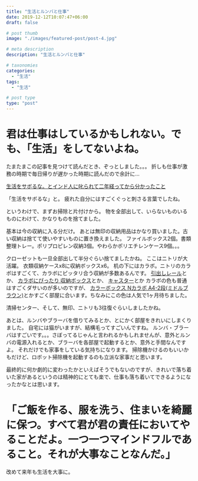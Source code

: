 ```yaml
---
title: "生活とルンバと仕事"
date: 2019-12-12T10:07:47+06:00
draft: false

# post thumb
image: "./images/featured-post/post-4.jpg"

# meta description
description: "生活とルンバと仕事"

# taxonomies
categories: 
  - "生活"
tags:
  - "生活"

# post type
type: "post"
---
```

# 君は仕事はしているかもしれない。でも、「生活」をしてないよね。

たまたまこの記事を見つけて読んだとき、ぞっとしました。。。
折しも仕事が激務の時期で毎日帰りが遅かった時期に読んだので余計に...

[生活をサボるな。とインド人に叱られて二年経ってから分かったこと](https://note.com/kayoko_coco/n/n909fd2072799)

「生活をサボるな」と。
疲れた自分にはすごくぐっと刺さる言葉でしたね。

というわけで、まずお掃除と片付けから。
物を全部出して、いらないものいるものにわけて、かなりものを捨てました。

基本は今の収納に入る分だけ。
あとは無印の収納用品はかなり買いました。古い収納は捨てて使いやすいものに置き換えました。
ファイルボックス2個。書類整理トレー。ポリプロピレン収納3個。やわらかポリエチレンケース9個。。。

クローゼットも一旦全部出して半分ぐらい捨てましたかね。
ここはニトリが大活躍。
衣類収納ケースx8に収納ボックスx6。
机の下にはカラボ。ニトリのカラボはすごくて、カラボにピッタリ合う収納が多数あるんです。
[引出しレール](https://www.nitori-net.jp/ec/product/8841304s)とか、
[カラボにぴったり 収納ボックス](https://www.nitori-net.jp/ec/product/8841364s/)とか、
[キャスター](https://www.nitori-net.jp/ec/product/8060229s/)とか
カラボの色も普通はすごくダサいのが多いのですが、
[カラーボックス Nカラボ A4-2段(ミドルブラウン)](https://www.nitori-net.jp/ec/product/8841715s/)とかすごく部屋に合います。ちなみにこの色は人気で1ヶ月待ちました。

清掃センター、そして、無印、ニトリも3往復ぐらいしましたかね。

あとは、ルンバやブラーバを借りてみるとか、とにかく部屋をきれいにしまくりました。
自宅には猫がいますが、結構毛ってすごいんですね。
ルンバ・ブラーバはすごいです。。。さぼってるじゃんと言われるかもしれませんが、意外とルンバの電源入れるとか、ブラーバを各部屋で起動するとか、意外と手間なんですよ。
それだけでも家事をしている気持ちになります。
掃除機かけるのもいいかもだけど、ロボット掃除機を起動するのも立派な家事だと思います。

最終的に何か劇的に変わったかといえばそうでもないのですが、きれいで落ち着いた家があるというのは精神的にとても楽で、仕事も落ち着いてできるようになったかなとは思います。

# 「ご飯を作る、服を洗う、住まいを綺麗に保つ。すべて君が君の責任においてやることだよ。一つ一つマインドフルであること。それが大事なことなんだ。」

改めて来年も生活を大事に。